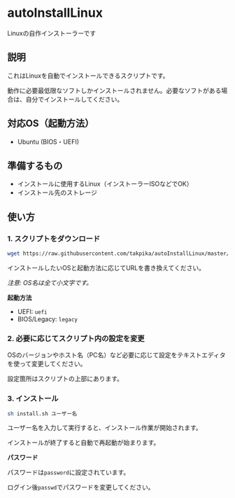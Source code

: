 # autoInstallLinux
Linuxの自作インストーラーです

## 説明
これはLinuxを自動でインストールできるスクリプトです。

動作に必要最低限なソフトしかインストールされません。必要なソフトがある場合は、自分でインストールしてください。

## 対応OS（起動方法）
- Ubuntu (BIOS・UEFI)

## 準備するもの
- インストールに使用するLinux（インストーラーISOなどでOK）
- インストール先のストレージ

## 使い方
### 1. スクリプトをダウンロード
```bash
wget https://raw.githubusercontent.com/takpika/autoInstallLinux/master/OS名/起動方法/install.sh
```
インストールしたいOSと起動方法に応じてURLを書き換えてください。

*注意: OS名は全て小文字です。*

**起動方法**
- UEFI: `uefi`
- BIOS/Legacy: `legacy`

### 2. 必要に応じてスクリプト内の設定を変更
OSのバージョンやホスト名（PC名）など必要に応じて設定をテキストエディタを使って変更してください。

設定箇所はスクリプトの上部にあります。
### 3. インストール
```bash
sh install.sh ユーザー名
```
ユーザー名を入力して実行すると、インストール作業が開始されます。

インストールが終了すると自動で再起動が始まります。

**パスワード**

パスワードは`password`に設定されています。

ログイン後`passwd`でパスワードを変更してください。
